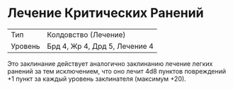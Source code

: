 
# Лечение Критических Ранений

| | |
|---|---|
|Тип|Колдовство (Лечение)|
|Уровень| Брд 4, Жр 4, Дрд 5, Лечение 4|

Это заклинание действует аналогично
заклинанию лечение легких ранений за
тем исключением, что оно лечит 4d8
пунктов повреждений +1 пункт за каждый уровень заклинателя (максимум
+20).

